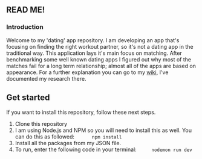 ## READ ME!

### Introduction
Welcome to my 'dating' app repository. I am developing an app that's focusing on finding the right workout partner, so it's not a dating app in the traditional way. 
This application lays it's main focus on matching. After benchmarking some well known dating apps I figured out why most of the matches fail for a long term relationship; almost all of the apps are based on appearance. For a further explanation you can go to my [wiki](https://github.com/kiara1404/dating_app/wiki), I've documented my research there. 

## Get started
If you want to install this repository, follow these next steps.

1. Clone this repository
2. I am using Node.js and NPM so you will need to install this as well. You can do this as followed:
`      npm install`
3. Install all the packages from my JSON file.
4. To run, enter the following code in your terminal: `     nodemon run dev`
